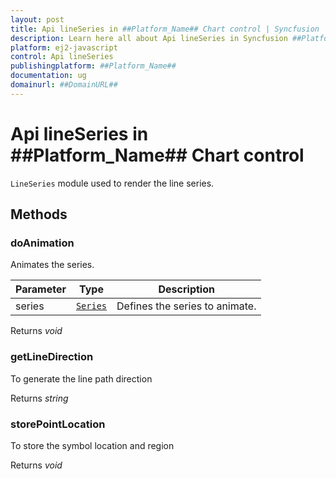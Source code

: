 ```yaml
---
layout: post
title: Api lineSeries in ##Platform_Name## Chart control | Syncfusion
description: Learn here all about Api lineSeries in Syncfusion ##Platform_Name## Chart control of Syncfusion Essential JS 2 and more.
platform: ej2-javascript
control: Api lineSeries 
publishingplatform: ##Platform_Name##
documentation: ug
domainurl: ##DomainURL##
---
```


# Api lineSeries in ##Platform_Name## Chart control

`LineSeries` module used to render the line series.

## Methods

### doAnimation

Animates the series.

| Parameter | Type | Description |
|------|------|-------------|
| series |  [`Series`](./api-series.html) | Defines the series to animate. |

Returns *void*

### getLineDirection

To generate the line path direction

Returns *string*

### storePointLocation

To store the symbol location and region

Returns *void*
